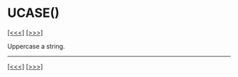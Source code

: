 # UCASE()

[\[\<\<\<\]](ug_25.203.md) [\[\>\>\>\]](ug_25.205.md)

Uppercase a string.

-----

[\[\<\<\<\]](ug_25.203.md) [\[\>\>\>\]](ug_25.205.md)

